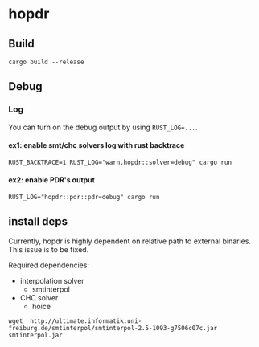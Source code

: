 # hopdr 
## Build

```
cargo build --release
```

## Debug

### Log

You can turn on the debug output by using `RUST_LOG=...`.

#### ex1: enable smt/chc solvers log with rust backtrace

```
RUST_BACKTRACE=1 RUST_LOG="warn,hopdr::solver=debug" cargo run
```

#### ex2: enable PDR's output

```
RUST_LOG="hopdr::pdr::pdr=debug" cargo run
```


## install deps

Currently, hopdr is highly dependent on relative path to external binaries.
This issue is to be fixed.

Required dependencies:
- interpolation solver
  - smtinterpol
- CHC solver
  - hoice

```
wget  http://ultimate.informatik.uni-freiburg.de/smtinterpol/smtinterpol-2.5-1093-g7506c07c.jar smtinterpol.jar
```
